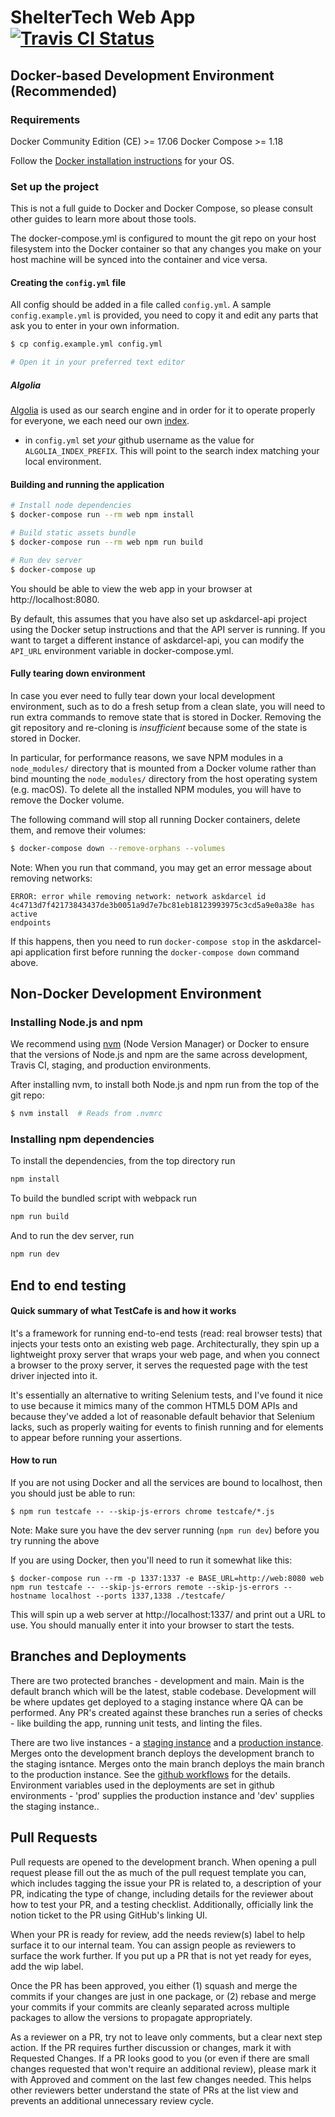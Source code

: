 # ShelterTech Web App [![Travis CI Status](https://travis-ci.org/ShelterTechSF/askdarcel-web.svg?branch=master)](https://travis-ci.org/ShelterTechSF/askdarcel-web)

## Docker-based Development Environment (Recommended)

### Requirements

Docker Community Edition (CE) >= 17.06
Docker Compose >= 1.18

Follow the [Docker installation instructions](https://www.docker.com/community-edition#/download) for your OS.

### Set up the project

This is not a full guide to Docker and Docker Compose, so please consult other
guides to learn more about those tools.

The docker-compose.yml is configured to mount the git repo on your host
filesystem into the Docker container so that any changes you make on your host
machine will be synced into the container and vice versa.

#### Creating the `config.yml` file

All config should be added in a file called `config.yml`. A sample `config.example.yml` is provided, you need to copy it and edit any parts that ask you to enter in your own information.

```sh
$ cp config.example.yml config.yml

# Open it in your preferred text editor
```

##### Algolia

[Algolia](https://www.algolia.com/doc/guides/getting-started/what-is-algolia/) is used as our search engine and in order for it to operate properly for everyone, we each need our own [index](https://www.algolia.com/doc/guides/indexing/indexing-overview/).

- in `config.yml` set _your_ github username as the value for `ALGOLIA_INDEX_PREFIX`. This will point to the search index matching your local environment.

#### Building and running the application

```sh
# Install node dependencies
$ docker-compose run --rm web npm install

# Build static assets bundle
$ docker-compose run --rm web npm run build

# Run dev server
$ docker-compose up
```

You should be able to view the web app in your browser at http://localhost:8080.

By default, this assumes that you have also set up askdarcel-api project using
the Docker setup instructions and that the API server is running. If you want to
target a different instance of askdarcel-api, you can modify the `API_URL`
environment variable in docker-compose.yml.

#### Fully tearing down environment

In case you ever need to fully tear down your local development environment,
such as to do a fresh setup from a clean slate, you will need to run extra
commands to remove state that is stored in Docker. Removing the git repository
and re-cloning is _insufficient_ because some of the state is stored in Docker.

In particular, for performance reasons, we save NPM modules in a `node_modules/`
directory that is mounted from a Docker volume rather than bind mounting the
`node_modules/` directory from the host operating system (e.g. macOS). To delete
all the installed NPM modules, you will have to remove the Docker volume.

The following command will stop all running Docker containers, delete them, and
remove their volumes:

```sh
$ docker-compose down --remove-orphans --volumes
```

Note: When you run that command, you may get an error message about removing
networks:

```
ERROR: error while removing network: network askdarcel id
4c4713d7f42173843437de3b0051a9d7e7bc81eb18123993975c3cd5a9e0a38e has active
endpoints
```

If this happens, then you need to run `docker-compose stop` in the askdarcel-api
application first before running the `docker-compose down` command above.

## Non-Docker Development Environment

### Installing Node.js and npm

We recommend using [nvm](https://github.com/creationix/nvm) (Node Version
Manager) or Docker to ensure that the versions of Node.js and npm are the same
across development, Travis CI, staging, and production environments.

After installing nvm, to install both Node.js and npm run from the top of the
git repo:

```sh
$ nvm install  # Reads from .nvmrc
```

### Installing npm dependencies

To install the dependencies, from the top directory run

```sh
npm install
```

To build the bundled script with webpack run

```sh
npm run build
```

And to run the dev server, run

```sh
npm run dev
```

## End to end testing

#### Quick summary of what TestCafe is and how it works

It's a framework for running end-to-end tests (read: real browser tests) that injects your tests onto an existing web page. Architecturally, they spin up a lightweight proxy server that wraps your web page, and when you connect a browser to the proxy server, it serves the requested page with the test driver injected into it.

It's essentially an alternative to writing Selenium tests, and I've found it nice to use because it mimics many of the common HTML5 DOM APIs and because they've added a lot of reasonable default behavior that Selenium lacks, such as properly waiting for events to finish running and for elements to appear before running your assertions.

#### How to run

If you are not using Docker and all the services are bound to localhost, then you should just be able to run:

```
$ npm run testcafe -- --skip-js-errors chrome testcafe/*.js
```

Note: Make sure you have the dev server running (`npm run dev`) before you try running the above

If you are using Docker, then you'll need to run it somewhat like this:

```
$ docker-compose run --rm -p 1337:1337 -e BASE_URL=http://web:8080 web npm run testcafe -- --skip-js-errors remote --skip-js-errors --hostname localhost --ports 1337,1338 ./testcafe/
```

This will spin up a web server at http://localhost:1337/ and print out a URL to use. You should manually enter it into your browser to start the tests.

## Branches and Deployments

There are two protected branches - development and main. Main is the default branch which will be the latest, stable codebase. Development will be where updates get deployed to a staging instance where QA can be performed. Any PR's created against these branches run a series of checks - like building the app, running unit tests, and linting the files.

There are two live instances - a [staging instance](https://our415-staging-a91cdc6d7b2b.herokuapp.com/) and a [production instance](https://our415-abb7eecb7449.herokuapp.com/). Merges onto the development branch deploys the development branch to the staging isntance. Merges onto the main branch deploys the main branch to the production instance. See the [github workflows](https://github.com/Exygy/askdarcel-web/tree/main/.github/workflows) for the details. Environment variables used in the deployments are set in github environments - 'prod' supplies the production instance and 'dev' supplies the staging instance..

## Pull Requests

Pull requests are opened to the development branch. When opening a pull request please fill out the as much of the pull request template you can, which includes tagging the issue your PR is related to, a description of your PR, indicating the type of change, including details for the reviewer about how to test your PR, and a testing checklist. Additionally, officially link the notion ticket to the PR using GitHub's linking UI.

When your PR is ready for review, add the needs review(s) label to help surface it to our internal team. You can assign people as reviewers to surface the work further. If you put up a PR that is not yet ready for eyes, add the wip label.

Once the PR has been approved, you either (1) squash and merge the commits if your changes are just in one package, or (2) rebase and merge your commits if your commits are cleanly separated across multiple packages to allow the versions to propagate appropriately.

As a reviewer on a PR, try not to leave only comments, but a clear next step action. If the PR requires further discussion or changes, mark it with Requested Changes. If a PR looks good to you (or even if there are small changes requested that won't require an additional review), please mark it with Approved and comment on the last few changes needed. This helps other reviewers better understand the state of PRs at the list view and prevents an additional unnecessary review cycle.
